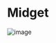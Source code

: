 # Midget

![image](https://github.com/user-attachments/assets/37d0324d-42b5-46ad-a312-59df6ba1ecd9)
